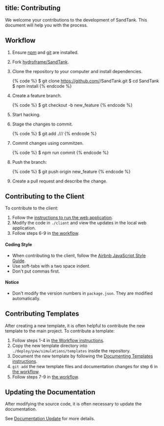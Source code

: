title: Contributing
---

We welcome your contributions to the development of SandTank. This document will help you with the process.

## Workflow

1. Ensure [npm](https://www.npmjs.com/) and [git](https://git-scm.com/) are installed.
2. Fork [hydroframe/SandTank](https://github.com/hydroframe/SandTank).
3. Clone the repository to your computer and install dependencies.

    {% code %}
    $ git clone https://github.com/<username>/SandTank.git
    $ cd SandTank
    $ npm install
    {% endcode %}

4. Create a feature branch.

    {% code %}
    $ git checkout -b new_feature
    {% endcode %}

5. Start hacking.

6. Stage the changes to commit.

    {% code %}
    $ git add ./<path>/<to>/<file>
    {% endcode %}

7. Commit changes using commitzen.

    {% code %}
    $ npm run commit
    {% endcode %}

8. Push the branch:

    {% code %}
    $ git push origin new_feature
    {% endcode %}

9. Create a pull request and describe the change.

## Contributing to the Client

To contribute to the client:

1. Follow the [instructions to run the web application](https://hydroframe.github.io/SandTank/docs/web_application.html).
2. Modify the code in `./client` and view the updates in the local web application.
3. Follow steps 6-9 in [the workflow](#Workflow).

#### Coding Style

- When contributing to the client, follow the [Airbnb JavaScript Style Guide](https://github.com/airbnb/javascript).
- Use soft-tabs with a two space indent.
- Don't put commas first.

#### Notice

- Don't modify the version numbers in `package.json`. They are modified automatically.

## Contributing Templates

After creating a new template, it is often helpful to contribute the new template to the main project. To contribute a template:

1. Follow steps 1-4 in [the Workflow instructions](#Workflow).
2. Copy the new template directory into `./deploy/pvw/simulations/templates` inside the repository.
3. Document the new template by following the [Documenting Templates instructions](documentation_update.html#Documenting-Templates).
4. `git add` the new template files and documentation changes for step 6 in [the workflow](#Workflow).
5. Follow steps 7-9 in [the workflow](#Workflow).

## Updating the Documentation

After modifying the source code, it is often necessary to update the documentation.

See [Documentation Update](./documentation_update.html) for more details.
